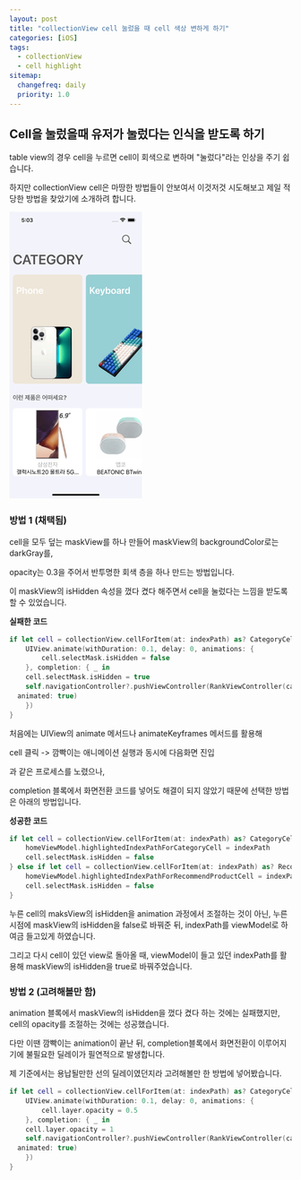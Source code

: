 ```yaml
---
layout: post
title: "collectionView cell 눌렀을 때 cell 색상 변하게 하기"
categories: [iOS]
tags: 
  - collectionView
  - cell highlight
sitemap:
  changefreq: daily
  priority: 1.0
---
```


## Cell을 눌렀을때 유저가 눌렀다는 인식을 받도록 하기

table view의 경우 cell을 누르면 cell이 회색으로 변하며 "눌렀다"라는 인상을 주기 쉽습니다.

하지만 collectionView cell은 마땅한 방법들이 안보여서 이것저것 시도해보고 제일 적당한 방법을 찾았기에 소개하려 합니다.



<img src="https://raw.githubusercontent.com/Neph3779/Blog-Image/forUpload/img/20220919170515.gif" alt="cellTapTestgif" style="zoom:50%;" />



### 방법 1 (채택됨)

cell을 모두 덮는 maskView를 하나 만들어 maskView의 backgroundColor로는 darkGray를,

opacity는 0.3을 주어서 반투명한 회색 층을 하나 만드는 방법입니다.

이 maskView의 isHidden 속성을 껐다 켰다 해주면서 cell을 눌렀다는 느낌을 받도록 할 수 있었습니다.

**실패한 코드**

```swift
if let cell = collectionView.cellForItem(at: indexPath) as? CategoryCell {
	UIView.animate(withDuration: 0.1, delay: 0, animations: {
		cell.selectMask.isHidden = false
	}, completion: { _ in
	cell.selectMask.isHidden = true
	self.navigationController?.pushViewController(RankViewController(category: category),
  animated: true)
	})
}
```

처음에는 UIView의 animate 메서드나 animateKeyframes 메서드를 활용해

cell 클릭 -> 깜빡이는 애니메이션 실행과 동시에 다음화면 진입

과 같은 프로세스를 노렸으나, 

completion 블록에서 화면전환 코드를 넣어도 해결이 되지 않았기 때문에 선택한 방법은 아래의 방법입니다.

**성공한 코드**

```swift
if let cell = collectionView.cellForItem(at: indexPath) as? CategoryCell {
    homeViewModel.highlightedIndexPathForCategoryCell = indexPath
    cell.selectMask.isHidden = false
} else if let cell = collectionView.cellForItem(at: indexPath) as? RecommendProductCell {
    homeViewModel.highlightedIndexPathForRecommendProductCell = indexPath
    cell.selectMask.isHidden = false
}
```

누른 cell의 maksView의 isHidden을 animation 과정에서 조절하는 것이 아닌, 누른 시점에 maskView의 isHidden을 false로 바꿔준 뒤,  indexPath를 viewModel로 하여금 들고있게 하였습니다.

그리고 다시 cell이 있던 view로 돌아올 때, viewModel이 들고 있던 indexPath를 활용해 maskView의 isHidden을 true로 바꿔주었습니다.





### 방법 2 (고려해볼만 함)

animation 블록에서 maskView의 isHidden을 껐다 켰다 하는 것에는 실패했지만, cell의 opacity를 조절하는 것에는 성공했습니다. 

다만 이땐 깜빡이는 animation이 끝난 뒤, completion블록에서 화면전환이 이루어지기에 불필요한 딜레이가 필연적으로 발생합니다.

제 기준에서는 용납될만한 선의 딜레이였던지라 고려해볼만 한 방법에 넣어봤습니다.

```swift
if let cell = collectionView.cellForItem(at: indexPath) as? CategoryCell {
	UIView.animate(withDuration: 0.1, delay: 0, animations: {
		cell.layer.opacity = 0.5
	}, completion: { _ in
	cell.layer.opacity = 1
	self.navigationController?.pushViewController(RankViewController(category: category),
  animated: true)
	})
}
```

